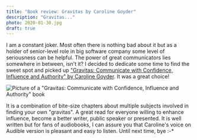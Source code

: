 ```yaml
---
title: "Book review: Gravitas by Caroline Goyder"
description: "Gravitas..."
photo: 2020-01-30.jpg
draft: true
---
```


I am a constant joker. Most often there is nothing bad about it but as a holder of senior-level role in big software company some level of seriousness can be helpful. The power of great communicators lies somewhere in between, isn't it? I decided to dedicate some time to find the sweet spot and picked up ["Gravitas: Communicate with Confidence, Influence and Authority" by Caroline Goyder](https://www.goodreads.com/book/show/18685594-gravitas). It was a great choice!

![Picture of a "Gravitas: Communicate with Confidence, Influence and Authority" book](/photos/2020-01-30-1.jpg)

It is a combination of bite-size chapters about multiple subjects involved in finding your own "gravitas". A great read for everyone willing to enhance influence, become a better writer, public speaker or presented. It is well written but for fans of audiobooks, I can assure you that Caroline's voice on Audible version is pleasant and easy to listen. Until next time, bye :-*
